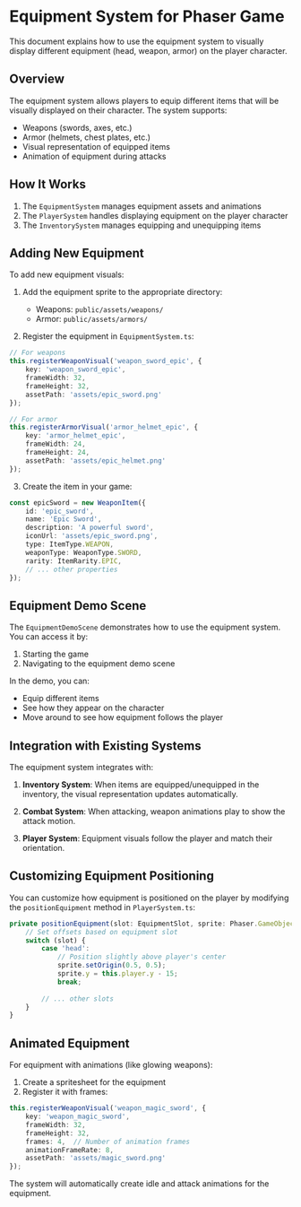 # Equipment System for Phaser Game

This document explains how to use the equipment system to visually display different equipment (head, weapon, armor) on the player character.

## Overview

The equipment system allows players to equip different items that will be visually displayed on their character. The system supports:

- Weapons (swords, axes, etc.)
- Armor (helmets, chest plates, etc.)
- Visual representation of equipped items
- Animation of equipment during attacks

## How It Works

1. The `EquipmentSystem` manages equipment assets and animations
2. The `PlayerSystem` handles displaying equipment on the player character
3. The `InventorySystem` manages equipping and unequipping items

## Adding New Equipment

To add new equipment visuals:

1. Add the equipment sprite to the appropriate directory:
   - Weapons: `public/assets/weapons/`
   - Armor: `public/assets/armors/`

2. Register the equipment in `EquipmentSystem.ts`:

```typescript
// For weapons
this.registerWeaponVisual('weapon_sword_epic', {
    key: 'weapon_sword_epic',
    frameWidth: 32,
    frameHeight: 32,
    assetPath: 'assets/epic_sword.png'
});

// For armor
this.registerArmorVisual('armor_helmet_epic', {
    key: 'armor_helmet_epic',
    frameWidth: 24,
    frameHeight: 24,
    assetPath: 'assets/epic_helmet.png'
});
```

3. Create the item in your game:

```typescript
const epicSword = new WeaponItem({
    id: 'epic_sword',
    name: 'Epic Sword',
    description: 'A powerful sword',
    iconUrl: 'assets/epic_sword.png',
    type: ItemType.WEAPON,
    weaponType: WeaponType.SWORD,
    rarity: ItemRarity.EPIC,
    // ... other properties
});
```

## Equipment Demo Scene

The `EquipmentDemoScene` demonstrates how to use the equipment system. You can access it by:

1. Starting the game
2. Navigating to the equipment demo scene

In the demo, you can:
- Equip different items
- See how they appear on the character
- Move around to see how equipment follows the player

## Integration with Existing Systems

The equipment system integrates with:

1. **Inventory System**: When items are equipped/unequipped in the inventory, the visual representation updates automatically.

2. **Combat System**: When attacking, weapon animations play to show the attack motion.

3. **Player System**: Equipment visuals follow the player and match their orientation.

## Customizing Equipment Positioning

You can customize how equipment is positioned on the player by modifying the `positionEquipment` method in `PlayerSystem.ts`:

```typescript
private positionEquipment(slot: EquipmentSlot, sprite: Phaser.GameObjects.Sprite): void {
    // Set offsets based on equipment slot
    switch (slot) {
        case 'head':
            // Position slightly above player's center
            sprite.setOrigin(0.5, 0.5);
            sprite.y = this.player.y - 15;
            break;
            
        // ... other slots
    }
}
```

## Animated Equipment

For equipment with animations (like glowing weapons):

1. Create a spritesheet for the equipment
2. Register it with frames:

```typescript
this.registerWeaponVisual('weapon_magic_sword', {
    key: 'weapon_magic_sword',
    frameWidth: 32,
    frameHeight: 32,
    frames: 4,  // Number of animation frames
    animationFrameRate: 8,
    assetPath: 'assets/magic_sword.png'
});
```

The system will automatically create idle and attack animations for the equipment. 
